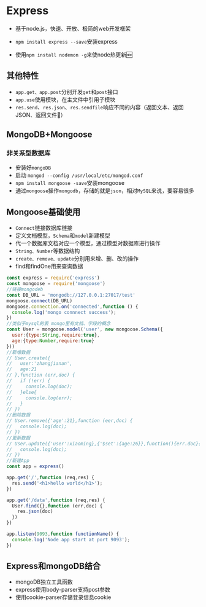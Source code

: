 # Express

* 基于node.js，快速、开放、极简的web开发框架
* `npm install express --save`安装express

* 使用`npm install nodemon -g`来使node热更新🆕

## 其他特性

* `app.get、app.post`分别开发`get`和`post`接口
* `app.use`使用模块，在主文件中引用子模块
* `res.send`、`res.json`、`res.sendfile`响应不同的内容（返回文本、返回JSON、返回文件📃）

## MongoDB+Mongoose
### 非关系型数据库

* 安装好`mongoDB`
* 启动 `mongod --config /usr/local/etc/mongod.conf`
* `npm install mongoose -save`安装mongoose
* 通过`mongoose`操作`mongodb`，存储的就是`json`，相对`MySQL`来说，要容易很多

## Mongoose基础使用

* `Connect`链接数据库链接
* 定义文档模型，`Schema`和`model`新建模型
* 代一个数据库文档对应一个模型，通过模型对数据库进行操作
* `String、Number`等数据结构
* `create、remove、update`分别用来增、删、改的操作
* find和findOne用来查询数据


```JavaScript
const express = require('express')
const mongoose = require('mongoose')
//链接mongodeb
const DB_URL = 'mongodb://127.0.0.1:27017/test'
mongoose.connect(DB_URL)
mongoose.connection.on('connected',function () {
  console.log('mongo connnect success');
})
//类似于mysql的表 mongo里有文档、字段的概念
const User = mongoose.model('user', new mongoose.Schema({
  user:{type:String,require:true},
  age:{type:Number,require:true}
}))
//新增数据
// User.create({
//   user:'zhangjianan',
//   age:21
// },function (err,doc) {
//   if (!err) {
//     console.log(doc);
//   }else{
//     console.log(err);
//   }
// })
//删除数据
// User.remove({'age':21},function (eer,doc) {
//   console.log(doc);
// })
//更新数据
// User.update({'user':xiaoming},{'$set':{age:26}},function(){err.doc}{
//   console.log(doc);
// })
//新建App
const app = express()

app.get('/',function (req,res) {
  res.send('<h1>hello world</h1>');
})

app.get('/data',function (req,res) {
  User.find({},function (err,doc) {
    res.json(doc)
  })
})

app.listen(9093,function functionName() {
  console.log('Node app start at port 9093');
})
```

## Express和mongoDB结合

* mongoDB独立工具函数
* express使用body-parser支持post参数
* 使用cookie-parser存储登录信息cookie
